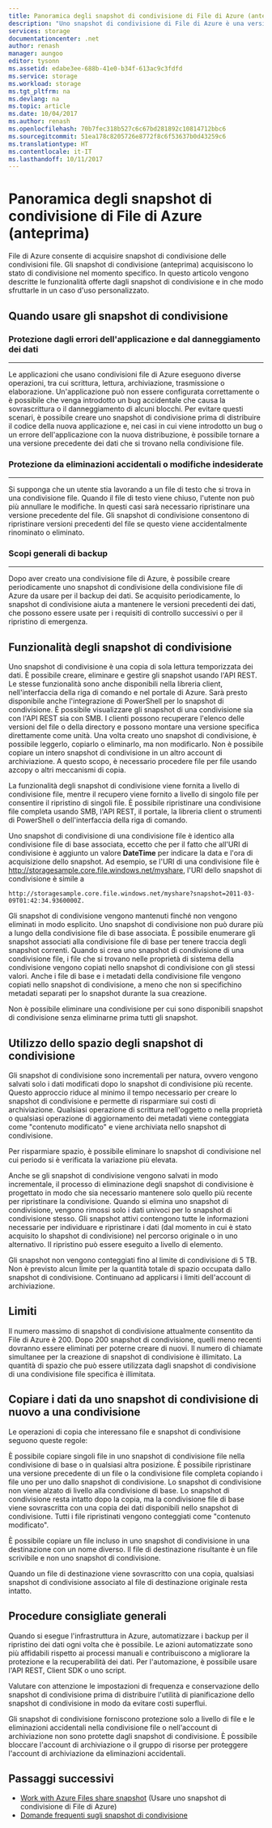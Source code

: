 ```yaml
---
title: Panoramica degli snapshot di condivisione di File di Azure (anteprima) | Microsoft Docs
description: "Uno snapshot di condivisione di File di Azure è una versione di sola lettura di una condivisione di File di Azure acquisita in un determinato momento. Una volta creato uno snapshot di condivisione, è possibile leggerlo, copiarlo o eliminarlo, ma non modificarlo. Gli snapshot di condivisione consentono di eseguire il backup della condivisione così com'è in un determinato momento."
services: storage
documentationcenter: .net
author: renash
manager: aungoo
editor: tysonn
ms.assetid: edabe3ee-688b-41e0-b34f-613ac9c3fdfd
ms.service: storage
ms.workload: storage
ms.tgt_pltfrm: na
ms.devlang: na
ms.topic: article
ms.date: 10/04/2017
ms.author: renash
ms.openlocfilehash: 70b7fec318b527c6c67bd281892c10814712bbc6
ms.sourcegitcommit: 51ea178c8205726e8772f8c6f53637b0d43259c6
ms.translationtype: HT
ms.contentlocale: it-IT
ms.lasthandoff: 10/11/2017
---
```

# <a name="azure-files-share-snapshot-preview-overview"></a>Panoramica degli snapshot di condivisione di File di Azure (anteprima)
File di Azure consente di acquisire snapshot di condivisione delle condivisioni file. Gli snapshot di condivisione (anteprima) acquisiscono lo stato di condivisione nel momento specifico. In questo articolo vengono descritte le funzionalità offerte dagli snapshot di condivisione e in che modo sfruttarle in un caso d'uso personalizzato.


## <a name="when-to-use-share-snapshots"></a>Quando usare gli snapshot di condivisione

### <a name="protection-against-application-error-and-data-corruption"></a>Protezione dagli errori dell'applicazione e dal danneggiamento dei dati
-------------------------------------------------------------------------

Le applicazioni che usano condivisioni file di Azure eseguono diverse operazioni, tra cui scrittura, lettura, archiviazione, trasmissione o elaborazione. Un'applicazione può non essere configurata correttamente o è possibile che venga introdotto un bug accidentale che causa la sovrascrittura o il danneggiamento di alcuni blocchi. Per evitare questi scenari, è possibile creare uno snapshot di condivisione prima di distribuire il codice della nuova applicazione e, nei casi in cui viene introdotto un bug o un errore dell'applicazione con la nuova distribuzione, è possibile tornare a una versione precedente dei dati che si trovano nella condivisione file. 

### <a name="protection-against-accidental-deletions-or-unintended-changes"></a>Protezione da eliminazioni accidentali o modifiche indesiderate
----------------------------------------------------------------------------------------------

Si supponga che un utente stia lavorando a un file di testo che si trova in una condivisione file. Quando il file di testo viene chiuso, l'utente non può più annullare le modifiche. In questi casi sarà necessario ripristinare una versione precedente del file. Gli snapshot di condivisione consentono di ripristinare versioni precedenti del file se questo viene accidentalmente rinominato o eliminato.

### <a name="general-backup-purposes"></a>Scopi generali di backup
---------------------------

Dopo aver creato una condivisione file di Azure, è possibile creare periodicamente uno snapshot di condivisione della condivisione file di Azure da usare per il backup dei dati. Se acquisito periodicamente, lo snapshot di condivisione aiuta a mantenere le versioni precedenti dei dati, che possono essere usate per i requisiti di controllo successivi o per il ripristino di emergenza.

## <a name="share-snapshot-capabilities"></a>Funzionalità degli snapshot di condivisione

Uno snapshot di condivisione è una copia di sola lettura temporizzata dei dati. È possibile creare, eliminare e gestire gli snapshot usando l'API REST. Le stesse funzionalità sono anche disponibili nella libreria client, nell'interfaccia della riga di comando e nel portale di Azure. Sarà presto disponibile anche l'integrazione di PowerShell per lo snapshot di condivisione. È possibile visualizzare gli snapshot di una condivisione sia con l'API REST sia con SMB. I clienti possono recuperare l'elenco delle versioni del file o della directory e possono montare una versione specifica direttamente come unità. Una volta creato uno snapshot di condivisione, è possibile leggerlo, copiarlo o eliminarlo, ma non modificarlo. Non è possibile copiare un intero snapshot di condivisione in un altro account di archiviazione. A questo scopo, è necessario procedere file per file usando azcopy o altri meccanismi di copia.

La funzionalità degli snapshot di condivisione viene fornita a livello di condivisione file, mentre il recupero viene fornito a livello di singolo file per consentire il ripristino di singoli file. È possibile ripristinare una condivisione file completa usando SMB, l'API REST, il portale, la libreria client o strumenti di PowerShell o dell'interfaccia della riga di comando.

Uno snapshot di condivisione di una condivisione file è identico alla condivisione file di base associata, eccetto che per il fatto che all'URI di condivisione è aggiunto un valore **DateTime** per indicare la data e l'ora di acquisizione dello snapshot. Ad esempio, se l'URI di una condivisione file è http://storagesample.core.file.windows.net/myshare, l'URI dello snapshot di condivisione è simile a
```
http://storagesample.core.file.windows.net/myshare?snapshot=2011-03-09T01:42:34.9360000Z.
```

Gli snapshot di condivisione vengono mantenuti finché non vengono eliminati in modo esplicito. Uno snapshot di condivisione non può durare più a lungo della condivisione file di base associata. È possibile enumerare gli snapshot associati alla condivisione file di base per tenere traccia degli snapshot correnti. Quando si crea uno snapshot di condivisione di una condivisione file, i file che si trovano nelle proprietà di sistema della condivisione vengono copiati nello snapshot di condivisione con gli stessi valori. Anche i file di base e i metadati della condivisione file vengono copiati nello snapshot di condivisione, a meno che non si specifichino metadati separati per lo snapshot durante la sua creazione.

Non è possibile eliminare una condivisione per cui sono disponibili snapshot di condivisione senza eliminarne prima tutti gli snapshot.


## <a name="share-snapshot-space-usage"></a>Utilizzo dello spazio degli snapshot di condivisione 

Gli snapshot di condivisione sono incrementali per natura, ovvero vengono salvati solo i dati modificati dopo lo snapshot di condivisione più recente. Questo approccio riduce al minimo il tempo necessario per creare lo snapshot di condivisione e permette di risparmiare sui costi di archiviazione. Qualsiasi operazione di scrittura nell'oggetto o nella proprietà o qualsiasi operazione di aggiornamento dei metadati viene conteggiata come "contenuto modificato" e viene archiviata nello snapshot di condivisione. 

Per risparmiare spazio, è possibile eliminare lo snapshot di condivisione nel cui periodo si è verificata la variazione più elevata.

Anche se gli snapshot di condivisione vengono salvati in modo incrementale, il processo di eliminazione degli snapshot di condivisione è progettato in modo che sia necessario mantenere solo quello più recente per ripristinare la condivisione. Quando si elimina uno snapshot di condivisione, vengono rimossi solo i dati univoci per lo snapshot di condivisione stesso. Gli snapshot attivi contengono tutte le informazioni necessarie per individuare e ripristinare i dati (dal momento in cui è stato acquisito lo shapshot di condivisione) nel percorso originale o in uno alternativo. Il ripristino può essere eseguito a livello di elemento.

Gli snapshot non vengono conteggiati fino al limite di condivisione di 5 TB. Non è previsto alcun limite per la quantità totale di spazio occupata dallo snapshot di condivisione. Continuano ad applicarsi i limiti dell'account di archiviazione.

## <a name="limits"></a>Limiti

Il numero massimo di snapshot di condivisione attualmente consentito da File di Azure è 200. Dopo 200 snapshot di condivisione, quelli meno recenti dovranno essere eliminati per poterne creare di nuovi. Il numero di chiamate simultanee per la creazione di snapshot di condivisione è illimitato.
La quantità di spazio che può essere utilizzata dagli snapshot di condivisione di una condivisione file specifica è illimitata. 

## <a name="copy-data-back-to-a-share-from-share-snapshot"></a>Copiare i dati da uno snapshot di condivisione di nuovo a una condivisione

Le operazioni di copia che interessano file e snapshot di condivisione seguono queste regole:

È possibile copiare singoli file in uno snapshot di condivisione file nella condivisione di base o in qualsiasi altra posizione. È possibile ripristinare una versione precedente di un file o la condivisione file completa copiando i file uno per uno dallo snapshot di condivisione. Lo snapshot di condivisione non viene alzato di livello alla condivisione di base. Lo snapshot di condivisione resta intatto dopo la copia, ma la condivisione file di base viene sovrascritta con una copia dei dati disponibili nello snapshot di condivisione. Tutti i file ripristinati vengono conteggiati come "contenuto modificato".

È possibile copiare un file incluso in uno snapshot di condivisione in una destinazione con un nome diverso. Il file di destinazione risultante è un file scrivibile e non uno snapshot di condivisione.

Quando un file di destinazione viene sovrascritto con una copia, qualsiasi snapshot di condivisione associato al file di destinazione originale resta intatto.

## <a name="general-best-practices"></a>Procedure consigliate generali 

Quando si esegue l'infrastruttura in Azure, automatizzare i backup per il ripristino dei dati ogni volta che è possibile. Le azioni automatizzate sono più affidabili rispetto ai processi manuali e contribuiscono a migliorare la protezione e la recuperabilità dei dati. Per l'automazione, è possibile usare l'API REST, Client SDK o uno script.

Valutare con attenzione le impostazioni di frequenza e conservazione dello snapshot di condivisione prima di distribuire l'utilità di pianificazione dello snapshot di condivisione in modo da evitare costi superflui.

Gli snapshot di condivisione forniscono protezione solo a livello di file e le eliminazioni accidentali nella condivisione file o nell'account di archiviazione non sono protette dagli snapshot di condivisione. È possibile bloccare l'account di archiviazione o il gruppo di risorse per proteggere l'account di archiviazione da eliminazioni accidentali.

## <a name="next-steps"></a>Passaggi successivi
* [Work with Azure Files share snapshot](storage-how-to-use-files-snapshots.md) (Usare uno snapshot di condivisione di File di Azure)
* [Domande frequenti sugli snapshot di condivisione](storage-files-faq.md)


